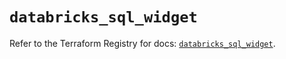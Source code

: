 # `databricks_sql_widget`

Refer to the Terraform Registry for docs: [`databricks_sql_widget`](https://registry.terraform.io/providers/databricks/databricks/1.81.1/docs/resources/sql_widget).
